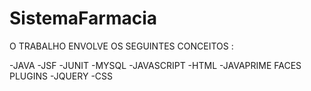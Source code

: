 # SistemaFarmacia


O TRABALHO ENVOLVE OS SEGUINTES CONCEITOS :

-JAVA
-JSF
-JUNIT
-MYSQL
-JAVASCRIPT
-HTML
-JAVAPRIME FACES PLUGINS
-JQUERY
-CSS
